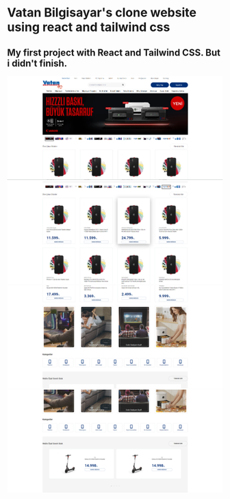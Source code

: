 # Vatan Bilgisayar's clone website using react and tailwind css

## My first project with React and Tailwind CSS. But i didn't finish.


![Screenshot_1](https://raw.githubusercontent.com/alprenkrc/VatanBilgisayarClone/main/src/assets/ss1.png)
![Screenshot_2](https://raw.githubusercontent.com/alprenkrc/VatanBilgisayarClone/main/src/assets/ss2.png)
![Screenshot_3](https://raw.githubusercontent.com/alprenkrc/VatanBilgisayarClone/main/src/assets/ss3.png)
![Screenshot_4](https://raw.githubusercontent.com/alprenkrc/VatanBilgisayarClone/main/src/assets/ss4.png)
